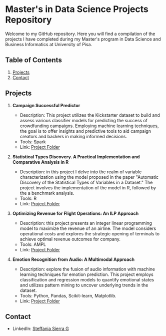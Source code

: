 # Master's in Data Science Projects Repository

Welcome to my GitHub repository. Here you will find a compilation of the projects I have completed during my Master's program in Data Science and Business Informatics at University of Pisa. 

## Table of Contents

1. [Projects](#projects)
2. [Contact](#contact)

## Projects

1. **Campaign Successful Predictor**
   - Description: This project utilizes the Kickstarter dataset to build and assess various classifier models for predicting the success of crowdfunding campaigns. Employing machine learning techniques, the goal is to offer insights and predictive tools to aid campaign creators and backers in making informed decisions.
   - Tools: Spark
   - Link: [Project Folder](Kickstarter_Project_Spark/)

2. **Statistical Types Discovery. A Practical Implementation and Comparative Analysis in R**
   - Description: in this project I delve into the realm of variable characterization using the model proposed in the paper "Automatic Discovery of the Statistical Types of Variables in a Dataset." The project involves the implementation of the model in R, followed by the a benchmark analysis.
   - Tools: R
   - Link: [Project Folder](./DiscoveryOfVariablesTypes_R/)
   
3. **Optimizing Revenue for Flight Operations: An ILP Approach**
   - Description: this project presents an integer linear programming model to maximize the revenue of an airline. The model considers operational costs and explores the strategic opening of terminals to achieve optimal revenue outcomes for company.
   - Tools: AMPL
   - Link: [Project Folder](./AirlineOperationsOptimization_AMPL/)

4. **Emotion Recognition from Audio: A Multimodal Approach**
   - Description: explore the fusion of audio information with machine learning techniques for emotion prediction. This project employs classification and regression models to quantify emotional states and utilizes pattern mining to uncover underlying trends in the dataset.
   -  Tools: Python, Pandas, Scikit-learn, Matplotlib.
   - Link: [Project Folder](./EmotionRecognition_Python/)
   
## Contact
  - LinkedIn: [Steffania Sierra G](https://www.linkedin.com/in/steffania-sierrag/)


